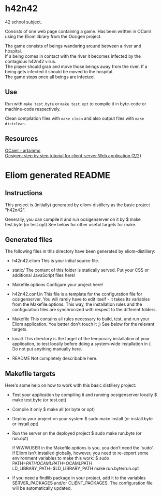 # h42n42
42 school [subject](https://cdn.intra.42.fr/pdf/pdf/81368/en.subject.pdf).

Consists of one web page containing a game. Has been written in OCaml using the Eliom library from the Ocsigen project.

The game consists of beings wandering around between a river and hospital.<br>
If a being comes in contact with the river it becomes infected by the contagious h42n42 virus.<br>
The player should grab and move those beings away from the river. If a being gets infected it should be moved to the hospital.<br>
The game stops once all beings are infected.

## Use
Run with `make test.byte` or `make test.opt` to compile it in byte-code or machine-code respectively.

Clean compilation files with `make clean` and also output files with `make distclean`.

## Resources
[OCaml - artainmo](https://github.com/artainmo/general-programming/tree/main/languages/OCaml)<br>
[Ocsigen: step by step tutorial for client-server Web application (2/2)](https://ocsigen.org/blog/2016/03/30/tuto-graffiti2/)

# Eliom generated README

## Instructions

This project is (initially) generated by eliom-distillery as the basic
project "h42n42".

Generally, you can compile it and run ocsigenserver on it by
  $ make test.byte (or test.opt)
See below for other useful targets for make.

## Generated files

The following files in this directory have been generated by
eliom-distillery:

 - h42n42.eliom
   This is your initial source file.

 - static/
   The content of this folder is statically served. Put your CSS or
   additional JavaScript files here!

 - Makefile.options
   Configure your project here!

 - h42n42.conf.in
   This file is a template for the configuration file for
   ocsigenserver. You will rarely have to edit itself - it takes its
   variables from the Makefile.options. This way, the installation
   rules and the configuration files are synchronized with respect to
   the different folders.

 - Makefile
   This contains all rules necessary to build, test, and run your
   Eliom application. You better don't touch it ;) See below for the
   relevant targets.

 - local/
   This directory is the target of the temporary installation of
   your application, to test locally before doing a system-wide
   installation in /. Do not put anything manually here.

 - README
   Not completely describable here.


## Makefile targets

Here's some help on how to work with this basic distillery project:

 - Test your application by compiling it and running ocsigenserver locally
     $ make test.byte (or test.opt)

 - Compile it only
     $ make all (or byte or opt)

 - Deploy your project on your system
     $ sudo make install (or install.byte or install.opt)

 - Run the server on the deployed project
     $ sudo make run.byte (or run.opt)

   If WWWUSER in the Makefile.options is you, you don't need the
   `sudo'. If Eliom isn't installed globally, however, you need to
   re-export some environment variables to make this work:
     $ sudo PATH=$PATH OCAMLPATH=$OCAMLPATH LD_LIBRARY_PATH=$LD_LIBRARY_PATH make run.byte/run.opt

 - If you need a findlib package in your project, add it to the
   variables SERVER_PACKAGES and/or CLIENT_PACKAGES. The configuration
   file will be automatically updated.
